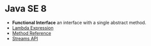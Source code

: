 # Java SE 8
* **Functional Interface** an interface with a single abstract method.
* [Lambda Expression](https://github.com/shamy1st/lambda-expression)
* [Method Reference](https://github.com/shamy1st/method-reference)
* [Streams API](https://github.com/shamy1st/streams-api)
